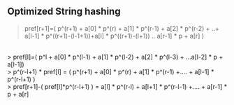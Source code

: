 ## Optimized  String hashing

> pref[r+1]=( p^(r+1) + a[0] * p^(r) + a[1] * p^(r-1) + a[2] * p^(r-2) + ..+ a[l-1]  * p^((r+1)-(l-1+1))+a[l] * p^((r+1)-(l+1))  .. a[r-1] * p + a[r] )
<br>
> pref[l]=( p^l + a[0] * p^(l-1) + a[1] * p^(l-2) + a[2] * p^(l-3) + ...a[l-2] * p +  a[l-1])
<br>
> p^(r-l+1) * pref[l] = ( p^(r+1) + a[0] * p^(r) + a[1] * p^(r-1) +.... + a[l-1] * p^(r-l+1) )
<br>
> pref[r+1]-( pref[l]*p^(r-l+1) ) = a[l] * p^(r-l) + a[l+1] * p^(r-l-1) +.... + a[r-1] * p + a[r]
